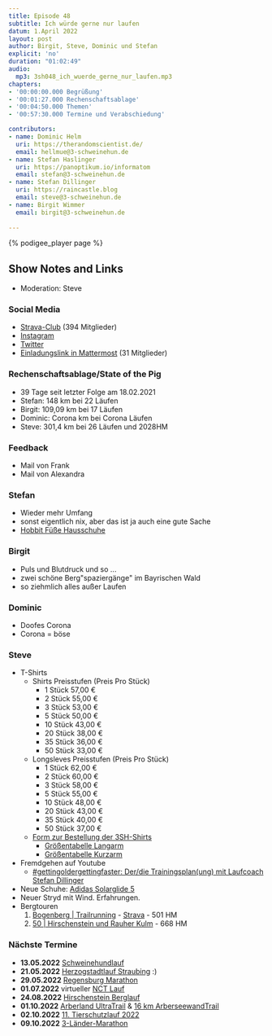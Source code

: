 ```yaml
---
title: Episode 48
subtitle: Ich würde gerne nur laufen
datum: 1.April 2022
layout: post
author: Birgit, Steve, Dominic und Stefan
explicit: 'no'
duration: "01:02:49"
audio:
  mp3: 3sh048_ich_wuerde_gerne_nur_laufen.mp3
chapters:
- '00:00:00.000 Begrüßung'
- '00:01:27.000 Rechenschaftsablage'
- '00:04:50.000 Themen'
- '00:57:30.000 Termine und Verabschiedung'

contributors:
- name: Dominic Helm
  uri: https://therandomscientist.de/
  email: hellmue@3-schweinehun.de
- name: Stefan Haslinger
  uri: https://panoptikum.io/informatom
  email: stefan@3-schweinehun.de
- name: Stefan Dillinger
  uri: https://raincastle.blog
  email: steve@3-schweinehun.de
- name: Birgit Wimmer
  email: birgit@3-schweinehun.de
  
---
```


{% podigee_player page %}

## Show Notes and Links

* Moderation: Steve

### Social Media

* [Strava-Club](https://www.strava.com/clubs/3schweinehunde) (394 Mitglieder)
* [Instagram](https://www.instagram.com/3_schweinehunde/)
* [Twitter](https://twitter.com/3schweinehunde)
* [Einladungslink in Mattermost](https://mattermost.informatom.com/signup_user_complete/?id=pniz51hpoiyqumcdeu11463o8h) (31 Mitglieder)

### Rechenschaftsablage/State of the Pig

* 39 Tage seit letzter Folge am 18.02.2021
* Stefan: 148 km bei 22 Läufen
* Birgit: 109,09 km bei 17 Läufen
* Dominic: Corona km bei Corona Läufen
* Steve: 301,4 km bei 26 Läufen und 2028HM

### Feedback

* Mail von Frank
* Mail von Alexandra

### Stefan

* Wieder mehr Umfang
* sonst eigentlich nix, aber das ist ja auch eine gute Sache
* [Hobbit Füße Hausschuhe](https://amzn.to/3jdRixn)

### Birgit

* Puls und Blutdruck und so ...
* zwei schöne Berg"spaziergänge" im Bayrischen Wald
* so ziehmlich alles außer Laufen

### Dominic

* Doofes Corona
* Corona = böse

### Steve

* T-Shirts
  * Shirts Preisstufen (Preis Pro Stück)
    * 1 Stück 57,00 €
    * 2 Stück 55,00 €
    * 3 Stück 53,00 €
    * 5 Stück 50,00 €
    * 10 Stück 43,00 €
    * 20 Stück 38,00 €
    * 35 Stück 36,00 €
    * 50 Stück 33,00 €
  * Longsleves Preisstufen (Preis Pro Stück)
    * 1 Stück 62,00 €
    * 2 Stück 60,00 €
    * 3 Stück 58,00 €
    * 5 Stück 55,00 €
    * 10 Stück 48,00 €
    * 20 Stück 43,00 €
    * 35 Stück 40,00 €
    * 50 Stück 37,00 €
  * [Form zur Bestellung der 3SH-Shirts](https://docs.google.com/forms/d/1HFRHqK2Gpoy5dbUaKetjronKfdDRbE9_stu-wHm2rK0/edit)
    * [Größentabelle Langarm](https://www.owayo.de/laufen-langarm_lauftrikots-de.htm#productTab_sizes)
    * [Größentabelle Kurzarm](https://www.owayo.de/laufen-kurzarmtrikots-de.htm#productTab_sizes)
* Fremdgehen auf Youtube
  * [#gettingoldergettingfaster: Der/die Trainingsplan(ung) mit Laufcoach Stefan Dillinger](https://youtu.be/K_QTPvKhVDk)
* Neue Schuhe: [Adidas Solarglide 5](https://amzn.to/3J3u3jM)
* Neuer Stryd mit Wind. Erfahrungen.
* Bergtouren
    1. [Bogenberg | Trailrunning](https://www.youtube.com/watch?v=Jads8edKb_8) - [Strava](https://www.strava.com/activities/6771492971) - 501 HM
    2. [50 | Hirschenstein und Rauher Kulm](https://www.strava.com/activities/6884092402) - 668 HM

### Nächste Termine

* **13.05.2022** [Schweinehundlauf](https://www.daemmermarathon-mannheim.de/laeufe/schweinehundlauf/)
* **21.05.2022** [Herzogstadtlauf Straubing](https://www.herzogstadtlauf.de) :)
* **29.05.2022** [Regensburg Marathon](https://www.regensburg-marathon.de/)
* **01.07.2022** virtueller [NCT Lauf](https://www.nct-heidelberg.de/das-nct/spenden/benefizveranstaltungen/nct-lauf.html)
* **24.08.2022** [Hirschenstein Berglauf](https://www.skiclub-schwarzach.de/berglauf)
* **01.10.2022** [Arberland UltraTrail](https://www.arberland-bayerischer-wald.de/woidlaeufer-e-v/1637/6974/5283) &
  [16 km ArberseewandTrail](https://module.tourinfra.com/arberland/details.php?id=130237)
* **02.10.2022** [11. Tierschutzlauf 2022](https://www.tierschutzlauf.at/)
* **09.10.2022** [3-Länder-Marathon](https://www.sparkasse-3-laender-marathon.at/de/home/)
